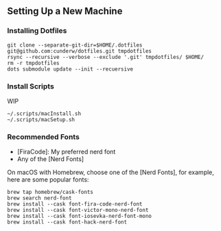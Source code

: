 ## Setting Up a New Machine

### Installing Dotfiles
```shell
git clone --separate-git-dir=$HOME/.dotfiles git@github.com:cunderw/dotfiles.git tmpdotfiles
rsync --recursive --verbose --exclude '.git' tmpdotfiles/ $HOME/
rm -r tmpdotfiles
dots submodule update --init --recuersive
```

### Install Scripts
WIP
```shell
~/.scripts/macInstall.sh
~/.scripts/macSetup.sh
```

### Recommended Fonts

- [FiraCode]: My preferred nerd font
- Any of the [Nerd Fonts]

On macOS with Homebrew, choose one of the [Nerd Fonts],
for example, here are some popular fonts:

```shell
brew tap homebrew/cask-fonts
brew search nerd-font
brew install --cask font-fira-code-nerd-font
brew install --cask font-victor-mono-nerd-font
brew install --cask font-iosevka-nerd-font-mono
brew install --cask font-hack-nerd-font
```

